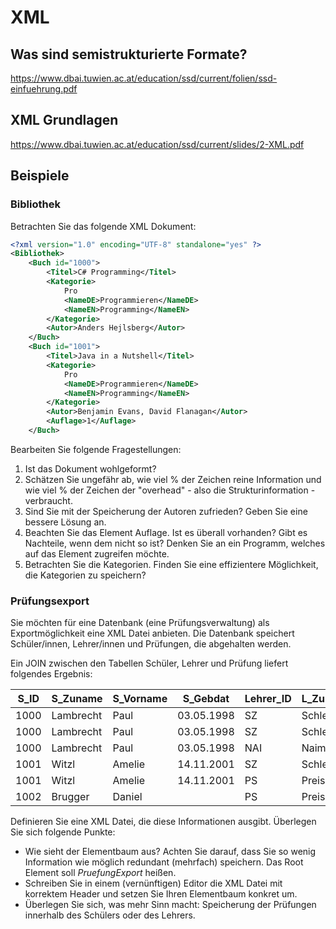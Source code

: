 # XML

## Was sind semistrukturierte Formate?

https://www.dbai.tuwien.ac.at/education/ssd/current/folien/ssd-einfuehrung.pdf

## XML Grundlagen

https://www.dbai.tuwien.ac.at/education/ssd/current/slides/2-XML.pdf

## Beispiele

### Bibliothek

Betrachten Sie das folgende XML Dokument:

```xml
<?xml version="1.0" encoding="UTF-8" standalone="yes" ?>
<Bibliothek>
    <Buch id="1000">
        <Titel>C# Programming</Titel>
        <Kategorie>
            Pro
            <NameDE>Programmieren</NameDE>
            <NameEN>Programming</NameEN>
        </Kategorie>
        <Autor>Anders Hejlsberg</Autor>
    </Buch>
    <Buch id="1001">
        <Titel>Java in a Nutshell</Titel>
        <Kategorie>
            Pro
            <NameDE>Programmieren</NameDE>
            <NameEN>Programming</NameEN>
        </Kategorie>
        <Autor>Benjamin Evans, David Flanagan</Autor>
        <Auflage>1</Auflage>
    </Buch>
```

Bearbeiten Sie folgende Fragestellungen:

1. Ist das Dokument wohlgeformt?
2. Schätzen Sie ungefähr ab, wie viel % der Zeichen reine Information und wie viel % der Zeichen
   der "overhead" - also die Strukturinformation - verbraucht.
3. Sind Sie mit der Speicherung der Autoren zufrieden? Geben Sie eine bessere Lösung an.
4. Beachten Sie das Element Auflage. Ist es überall vorhanden? Gibt es Nachteile, wenn dem
   nicht so ist? Denken Sie an ein Programm, welches auf das Element zugreifen möchte.
5. Betrachten Sie die Kategorien. Finden Sie eine effizientere Möglichkeit, die Kategorien
   zu speichern?

### Prüfungsexport

Sie möchten für eine Datenbank (eine Prüfungsverwaltung) als Exportmöglichkeit eine XML Datei
anbieten. Die Datenbank speichert Schüler/innen, Lehrer/innen und Prüfungen, die abgehalten
werden.

Ein JOIN zwischen den Tabellen Schüler, Lehrer und Prüfung liefert folgendes Ergebnis:

| S_ID | S_Zuname  | S_Vorname | S_Gebdat   | Lehrer_ID | L_Zuname | L_Vorname | P_Fach | P_Note |
| ---- | --------- | --------- | ---------- | --------- | -------- | --------- | ------ | ------ |
| 1000 | Lambrecht | Paul      | 03.05.1998 | SZ        | Schletz  | Michael   | DBI    | 1      |
| 1000 | Lambrecht | Paul      | 03.05.1998 | SZ        | Schletz  | Michael   | POS    | 4      |
| 1000 | Lambrecht | Paul      | 03.05.1998 | NAI       | Naimer   | Eva       | D      | 2      |
| 1001 | Witzl     | Amelie    | 14.11.2001 | SZ        | Schletz  | Michael   | POS    | 2      |
| 1001 | Witzl     | Amelie    | 14.11.2001 | PS        | Preissl  | Johann    | DBI    | 4      |
| 1002 | Brugger   | Daniel    |            | PS        | Preissl  | Johann    | DBI    | 5      |

Definieren Sie eine XML Datei, die diese Informationen ausgibt. Überlegen Sie sich folgende
Punkte:

- Wie sieht der Elementbaum aus? Achten Sie darauf, dass Sie so wenig Information wie möglich
  redundant (mehrfach) speichern. Das Root Element soll *PruefungExport* heißen.
- Schreiben Sie in einem (vernünftigen) Editor die XML Datei mit korrektem Header und setzen Sie
  Ihren Elementbaum konkret um.
- Überlegen Sie sich, was mehr Sinn macht: Speicherung der Prüfungen innerhalb des Schülers oder des Lehrers.

